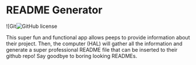 # **README Generator**

![Git![GitHub license](https://img.shields.io/badge/Made%20by-%40paulinalo221200-blue)


This super fun and functional app allows peeps to provide information about their project. Then, the computer (HAL) will gather all the information and generate a super professional README file that can be inserted to their github repo! Say goodbye to boring looking READMEs. 

